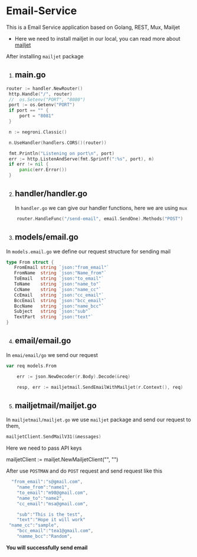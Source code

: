 # Email-Service
This is a Email Service application based on Golang, REST, Mux, Mailjet


 * Here we need to install mailjet in our local, you can read more about 
 [mailjet](https://github.com/mailjet/mailjet-apiv3-go) 
 
 After installing `mailjet` package

 1. ## main.go
   
   ``` go
   router := handler.NewRouter()
	http.Handle("/", router)
	//	os.Setenv("PORT", "8080")
	port := os.Getenv("PORT")
	if port == "" {
		port = "8081"
	}

	n := negroni.Classic()

	n.UseHandler(handlers.CORS()(router))

	fmt.Println("Listening on port\n", port)
	err := http.ListenAndServe(fmt.Sprintf(":%s", port), n)
	if err != nil {
		panic(err.Error())
	}


   ```

2. ## handler/handler.go

   In `handler.go` we can give our handler functions, here we are using `mux`

```go
    router.HandleFunc("/send-email", email.SendOne).Methods("POST")
```	

	



3. ## models/email.go

In `models.email.go` we define our request structure for sending mail 

 ```go
 type From struct {
	FromEmail string `json:"from_email"`
	FromName  string `json:"Name_from"`
	ToEmail   string `json:"to_email"`
	ToName    string `json:"name_to"`
	CcName    string `json:"name_cc"`
	CcEmail   string `json:"cc_email"`
	BccEmail  string `json:"bcc_email"`
	BccName   string `json:"name_bcc"`
	Subject   string `json:"sub"`
	TextPart  string `json:"text"`
}
```

4. ## email/email.go

In `emai/email/go` we send our request

```go
var req models.From

	err := json.NewDecoder(r.Body).Decode(&req)

	resp, err := mailjetmail.SendEmailWithMailjet(r.Context(), req)
``` 

5. ## mailjetmail/mailjet.go

In `mailjetmail/mailjet.go` we use `mailjet` package and send our request to them, 

```go
mailjetClient.SendMailV31(&messages)
```
Here we need to pass API keys 

mailjetClient := mailjet.NewMailjetClient("", "")

After use `POSTMAN` and do `POST` request and send request like this 

```go
  "from_email":"s@gmail.com",
    "name_from":"name1",
    "to_email":"m98@gmail.com",
    "name_to":"name2",
    "cc_email":"msa@gmail.com",

    "sub":"This is the test",
    "text":"Hope it will work"
 "name_cc":"sample",
    "bcc_email":"tea1@gmail.com",
	"namme_bcc":"Random",

```
**You will successfully send email**

 
